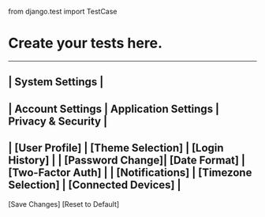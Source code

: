 from django.test import TestCase

# Create your tests here.
----------------------------------------------------------
|             System Settings                            |
----------------------------------------------------------
| Account Settings | Application Settings | Privacy & Security |
----------------------------------------------------------
| [User Profile]   | [Theme Selection]   | [Login History]    |
| [Password Change]| [Date Format]        | [Two-Factor Auth]   |
| [Notifications]  | [Timezone Selection] | [Connected Devices] |
----------------------------------------------------------
[Save Changes] [Reset to Default]
